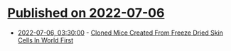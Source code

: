 # [Published on 2022-07-06](index.md)

* [2022-07-06, 03:30:00](https://science.slashdot.org/story/22/07/05/2128242/cloned-mice-created-from-freeze-dried-skin-cells-in-world-first?utm_source=rss1.0mainlinkanon&utm_medium=feed) - [Cloned Mice Created From Freeze Dried Skin Cells In World First](https://science.slashdot.org/story/22/07/05/2128242/cloned-mice-created-from-freeze-dried-skin-cells-in-world-first?utm_source=rss1.0mainlinkanon&utm_medium=feed)

